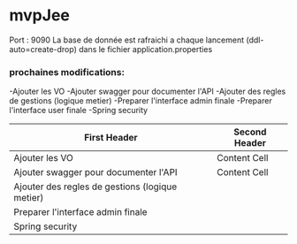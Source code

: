 # mvpJee #

Port : 9090
La base de donnée est rafraichi a chaque lancement (ddl-auto=create-drop) dans le fichier application.properties




### prochaines modifications: ###

-Ajouter les VO
-Ajouter swagger pour documenter l'API
-Ajouter des regles de gestions (logique metier)
-Preparer l'interface admin finale
-Preparer l'interface user finale
-Spring security

First Header                                    | Second Header
-------------                                   | -------------
Ajouter les VO                                  | Content Cell
Ajouter swagger pour documenter l'API           | Content Cell
Ajouter des regles de gestions (logique metier) |
Preparer l'interface admin finale               |
Spring security                                 |

